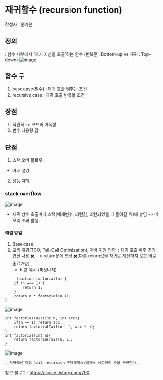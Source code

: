 # 재귀함수 (recursion function)
작성자 : 윤예은
## 정의 
: 함수 내부에서 ‘자기 자신을 호출’하는 함수
(반복문 : Bottom-up vs 재귀 : Top-down)
![image](https://github.com/user-attachments/assets/ea69be7b-cb1d-44f1-98ff-f47e6dfe8863)

## 함수 구
1. base case(필수) : 재귀 호출 멈추는 조건
2. recursive case : 재귀 호출 반복할 조건 
## 장점
1. 직관적 -> 코드의 가독성
2. 변수 사용량 감
## 단점
1. 스택 오버 플로우 
  - 아래 설명
2. 성능 저하.
### stack overflow
  ![image](https://github.com/user-attachments/assets/6e0615a2-eb94-4e4b-9ea5-d19f12de080b)
  - 재귀 함수 호출마다 스택(매개변수, 리턴값, 리턴되었을 때 돌아갈 위)에 쌓임 -> 메모리 초과 발생. 

#### 해결 방법
  1) Base case
  2) 꼬리 재귀(TCO; Tail-Call Optimization), 자바 지원 안함. 
     : 재귀 호출 이후 추가 연산 사용 ✖️ --> return문에 연산 ✖️(다른 return값을 재귀로 계산하지 않고 바로 종료가능)
     - 비교 예시 (피보나치)
~~~
     function factorial(n) {
    if (n === 1) {
        return 1;
    }
    return n * factorial(n-1);
}
~~~
![image](https://github.com/user-attachments/assets/2349530f-8d83-43fb-90c4-3f5bc56cfed7)


~~~
int factorialTail(int n, int acc){
	if(n == 1) return acc;
    return factorialTail(n - 1, acc * n);
}
int factorial(int n){
    return factorialTail(n, 1);
}
~~~

![image](https://github.com/user-attachments/assets/6e8b5500-3909-40c1-80ee-d282e77f11af)

    : 자바에선 직접 tail recursion 인터페이스/클래스 생성하여 직접 구현한다.
  참고 블로그 :  https://loosie.tistory.com/790
